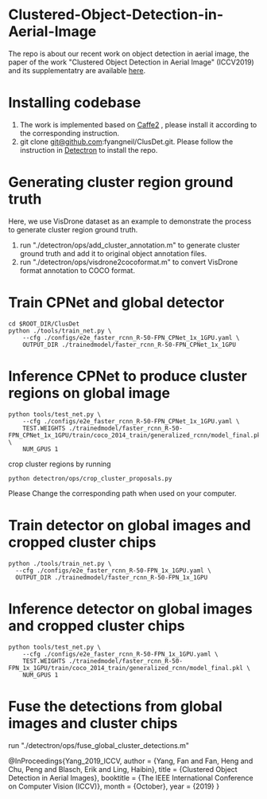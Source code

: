 # Clustered-Object-Detection-in-Aerial-Image
The repo is about our recent work on object detection in aerial image, the paper of the work "Clustered Object Detection in Aerial Image" (ICCV2019) and its supplementatry are available [here](https://drive.google.com/drive/folders/1qnqEXIkraCbdWW-WFRcLqIcLTKdPvyPc?usp=sharing).

# Installing codebase
1. The work is implemented based on [Caffe2](https://caffe2.ai/docs/getting-started.html?platform=windows&configuration=compile) , please install it according to the corresponding instruction.
2. git clone git@github.com:fyangneil/ClusDet.git. Please follow the instruction in [Detectron](https://github.com/facebookresearch/Detectron) to install the repo.
# Generating cluster region ground truth
Here, we use VisDrone dataset as an example to demonstrate the process to generate cluster region ground truth.
1. run "./detectron/ops/add_cluster_annotation.m" to generate cluster ground truth and add it to original object annotation files.
2. run "./detectron/ops/visdrone2cocoformat.m" to convert VisDrone format annotation to COCO format.

# Train CPNet and global detector
```shell
cd $ROOT_DIR/ClusDet
python ./tools/train_net.py \
    --cfg ./configs/e2e_faster_rcnn_R-50-FPN_CPNet_1x_1GPU.yaml \
    OUTPUT_DIR ./trainedmodel/faster_rcnn_R-50-FPN_CPNet_1x_1GPU
```
# Inference CPNet to produce cluster regions on global image
```shell
python tools/test_net.py \
    --cfg ./configs/e2e_faster_rcnn_R-50-FPN_CPNet_1x_1GPU.yaml \
    TEST.WEIGHTS ./trainedmodel/faster_rcnn_R-50-FPN_CPNet_1x_1GPU/train/coco_2014_train/generalized_rcnn/model_final.pkl \
    NUM_GPUS 1
 ``` 
 crop cluster regions by running 
 ```shell
python detectron/ops/crop_cluster_proposals.py
 ``` 
 Please Change the corresponding path when used on your computer.
# Train detector on global images and cropped cluster chips
  ```shell
 python ./tools/train_net.py \
    --cfg ./configs/e2e_faster_rcnn_R-50-FPN_1x_1GPU.yaml \
    OUTPUT_DIR ./trainedmodel/faster_rcnn_R-50-FPN_1x_1GPU
```
# Inference detector on global images and cropped cluster chips
```shell
python tools/test_net.py \
    --cfg ./configs/e2e_faster_rcnn_R-50-FPN_1x_1GPU.yaml \
    TEST.WEIGHTS ./trainedmodel/faster_rcnn_R-50-FPN_1x_1GPU/train/coco_2014_train/generalized_rcnn/model_final.pkl \
    NUM_GPUS 1
 ``` 
# Fuse the detections from global images and cluster chips
 run "./detectron/ops/fuse_global_cluster_detections.m"

@InProceedings{Yang_2019_ICCV,
author = {Yang, Fan and Fan, Heng and Chu, Peng and Blasch, Erik and Ling, Haibin},
title = {Clustered Object Detection in Aerial Images},
booktitle = {The IEEE International Conference on Computer Vision (ICCV)},
month = {October},
year = {2019}
}


 
